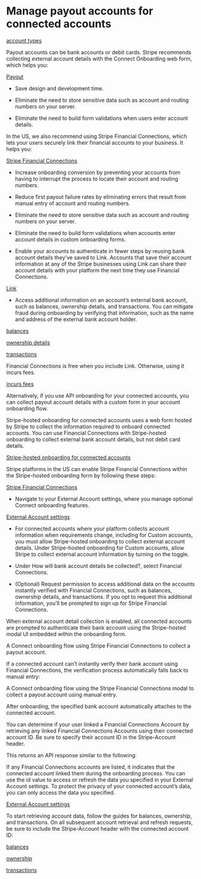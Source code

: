 # Manage payout accounts for connected accounts

[account types](https://stripe.com/docs/connect/accounts)

Payout accounts can be bank accounts or debit cards. Stripe recommends collecting external account details with the Connect Onboarding web form, which helps you:

[Payout](/payouts)

- Save design and development time.

- Eliminate the need to store sensitive data such as account and routing numbers on your server.

- Eliminate the need to build form validations when users enter account details.

In the US, we also recommend using Stripe Financial Connections, which lets your users securely link their financial accounts to your business. It helps you:

[Stripe Financial Connections](/financial-connections)

- Increase onboarding conversion by preventing your accounts from having to interrupt the process to locate their account and routing numbers.

- Reduce first payout failure rates by eliminating errors that result from manual entry of account and routing numbers.

- Eliminate the need to store sensitive data such as account and routing numbers on your server.

- Eliminate the need to build form validations when accounts enter account details in custom onboarding forms.

- Enable your accounts to authenticate in fewer steps by reusing bank account details they’ve saved to Link. Accounts that save their account information at any of the Stripe businesses using Link can share their account details with your platform the next time they use Financial Connections.

[Link](https://support.stripe.com/questions/link-for-financial-connections-support-for-businesses)

- Access additional information on an account’s external bank account, such as balances, ownership details, and transactions. You can mitigate fraud during onboarding by verifying that information, such as the name and address of the external bank account holder.

[balances](/financial-connections/balances)

[ownership details](/financial-connections/ownership)

[transactions](/financial-connections/transactions)

Financial Connections is free when you include Link. Otherwise, using it incurs fees.

[incurs fees](https://stripe.com/financial-connections#pricing)

Alternatively, if you use API onboarding for your connected accounts, you can collect payout account details with a custom form in your account onboarding flow.

Stripe-hosted onboarding for connected accounts uses a web form hosted by Stripe to collect the information required to onboard connected accounts. You can use Financial Connections with Stripe-hosted onboarding to collect external bank account details, but not debit card details.

[Stripe-hosted onboarding for connected accounts](/connect/custom/hosted-onboarding)

Stripe platforms in the US can enable Stripe Financial Connections within the Stripe-hosted onboarding form by following these steps:

[Stripe Financial Connections](/financial-connections)

- Navigate to your External Account settings, where you manage optional Connect onboarding features.

[External Account settings](https://dashboard.stripe.com/settings/connect/payouts/external_accounts)

- For connected accounts where your platform collects account information when requirements change, including for Custom accounts, you must allow Stripe-hosted onboarding to collect external account details. Under Stripe-hosted onboarding for Custom accounts, allow Stripe to collect external account information by turning on the toggle.

- Under How will bank account details be collected?, select Financial Connections.

- (Optional) Request permission to access additional data on the accounts instantly verified with Financial Connections, such as balances, ownership details, and transactions. If you opt to request this additional information, you’ll be prompted to sign up for Stripe Financial Connections.

When external account detail collection is enabled, all connected accounts are prompted to authenticate their bank account using the Stripe-hosted modal UI embedded within the onboarding form.

A Connect onboarding flow using Stripe Financial Connections to collect a payout account.

If a connected account can’t instantly verify their bank account using Financial Connections, the verification process automatically falls back to manual entry:

A Connect onboarding flow using the Stripe Financial Connections modal to collect a payout account using manual entry.

After onboarding, the specified bank account automatically attaches to the connected account.

You can determine if your user linked a Financial Connections Account by retrieving any linked Financial Connections Accounts using their connected account ID. Be sure to specify their account ID in the Stripe-Account header.

This returns an API response similar to the following:

If any Financial Connections accounts are listed, it indicates that the connected account linked them during the onboarding process. You can use the id value to access or refresh the data you specified in your External Account settings. To protect the privacy of your connected account’s data, you can only access the data you specified.

[External Account settings](https://dashboard.stripe.com/settings/connect/payouts/external_accounts)

To start retrieving account data, follow the guides for balances, ownership, and transactions. On all subsequent account retrieval and refresh requests, be sure to include the Stripe-Account header with the connected account ID:

[balances](/financial-connections/balances)

[ownership](/financial-connections/ownership)

[transactions](/financial-connections/transactions)
